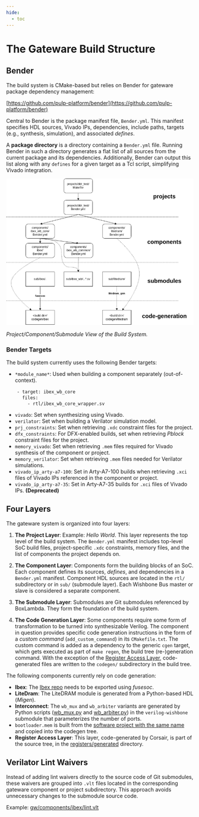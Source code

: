```yaml
---
hide:
  - toc
---
```


# The Gateware Build Structure

## Bender

The build system is CMake-based but relies on Bender for gateware package dependency management:

[https://github.com/pulp-platform/bender](https://github.com/pulp-platform/bender)

Central to Bender is the package manifest file, `Bender.yml`. This manifest specifies HDL sources, Vivado IPs, dependencies, include paths, targets (e.g., synthesis, simulation), and associated *defines*.

A **package directory** is a directory containing a `Bender.yml` file. Running Bender in such a directory generates a flat list of all sources from the current package and its dependencies. Additionally, Bender can output this list along with any `defines` for a given target as a Tcl script, simplifying Vivado integration.

![Project View of the Build System](assets/Project_Build_Diagram.png)

*Project/Component/Submodule View of the Build System.*

### Bender Targets

The build system currently uses the following Bender targets:

- `*module_name*`: Used when building a component separately (out-of-context).

```
    - target: ibex_wb_core
      files:
        - rtl/ibex_wb_core_wrapper.sv
```

- `vivado`: Set when synthesizing using Vivado.
- `verilator`: Set when building a Verilator simulation model.
- `prj_constraints`: Set when retrieving `.xdc` constraint files for the project.
- `dfx_constraints`: For DFX-enabled builds, set when retrieving *Pblock* constraint files for the project.
- `memory_vivado`: Set when retrieving `.mem` files required for Vivado synthesis of the component or project.
- `memory_verilator`: Set when retrieving `.mem` files needed for Verilator simulations.
- `vivado_ip_arty-a7-100`: Set in Arty-A7-100 builds when retrieving `.xci` files of Vivado IPs referenced in the component or project.
- `vivado_ip_arty-a7-35`: Set in Arty-A7-35 builds for `.xci` files of Vivado IPs. **(Deprecated)**

## Four Layers

The gateware system is organized into four layers:

1. **The Project Layer**:
   Example: *Hello World*. This layer represents the top level of the build system. The `Bender.yml` manifest includes top-level SoC build files, project-specific `.xdc` constraints, memory files, and the list of components the project depends on.

2. **The Component Layer**:
   Components form the building blocks of an SoC. Each component defines its sources, *defines*, and dependencies in a `Bender.yml` manifest. Component HDL sources are located in the `rtl/` subdirectory or in `sub/` (submodule layer). Each Wishbone Bus master or slave is considered a separate component.

3. **The Submodule Layer**:
   Submodules are Git submodules referenced by BoxLambda. They form the foundation of the build system.

4. **The Code Generation Layer**:
   Some components require some form of transformation to be turned into synthesizable Verilog. The component in question provides specific code generation instructions in the form of a *custom command* (`add_custom_command`) in its `CMakefile.txt`. The custom command is added as a dependency to the generic `cgen` target, which gets executed as part of `make regen`, the build tree (re-)generation command. With the exception of the [Register Access Layer](sw_comp_register_access_layer.md), code-generated files are written to the `codegen/` subdirectory in the build tree.

The following components currently rely on code generation:

   - **Ibex**: The [Ibex repo](https://github.com/epsilon537/ibex) needs to be exported using *fusesoc*.
   - **LiteDram**: The LiteDRAM module is generated from a Python-based HDL (*Migen*).
   - **Interconnect**: The `wb_mux` and `wb_arbiter` variants are generated by Python scripts ([wb_mux.py](https://github.com/epsilon537/verilog-wishbone/blob/boxlambda/rtl/wb_mux.py) and [wb_arbiter.py](https://github.com/epsilon537/verilog-wishbone/blob/boxlambda/rtl/wb_arbiter.py)) in the `verilog-wishbone` submodule that parameterizes the number of ports.
   - `bootloader.mem` is built from the [software project with the same name](https://github.com/epsilon537/boxlambda/tree/master/sw/projects/bootloader) and copied into the codegen tree.
   - **Register Access Layer**: This layer, code-generated by Corsair, is part of the source tree, in the [registers/generated](https://github.com/epsilon537/boxlambda/tree/master/registers/generated) directory.

## Verilator Lint Waivers

Instead of adding lint waivers directly to the source code of Git submodules, these waivers are grouped into `.vlt` files located in the corresponding gateware component or project subdirectory. This approach avoids unnecessary changes to the submodule source code.

Example:
[gw/components/ibex/lint.vlt](https://github.com/epsilon537/boxlambda/blob/master/gw/components/ibex/lint.vlt)

